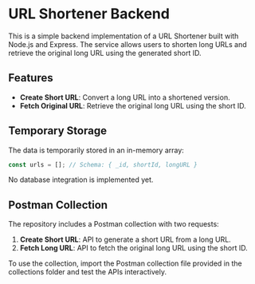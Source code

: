 # URL Shortener Backend

This is a simple backend implementation of a URL Shortener built with Node.js and Express. The service allows users to shorten long URLs and retrieve the original long URL using the generated short ID.

## Features
- **Create Short URL**: Convert a long URL into a shortened version.
- **Fetch Original URL**: Retrieve the original long URL using the short ID.

## Temporary Storage
The data is temporarily stored in an in-memory array:
```javascript
const urls = []; // Schema: { _id, shortId, longURL }
```
No database integration is implemented yet.

## Postman Collection
The repository includes a Postman collection with two requests:
1. **Create Short URL**: API to generate a short URL from a long URL.
2. **Fetch Long URL**: API to fetch the original long URL using the short ID.

To use the collection, import the Postman collection file provided in the collections folder and test the APIs interactively.
